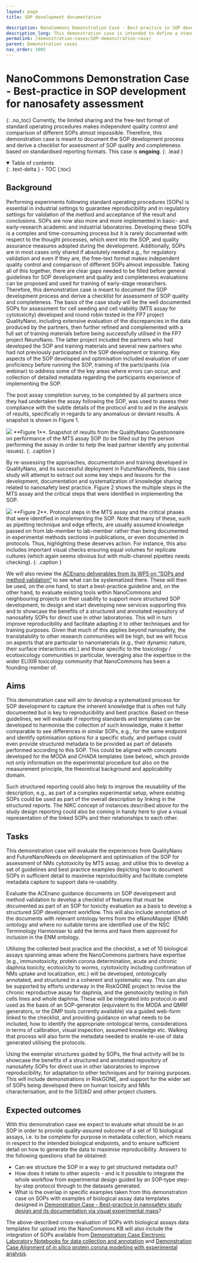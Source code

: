 ```yaml
---
layout: page
title: SOP development documentation

description: NanoCommons Demonstration Case - Best-practice in SOP development for nanosafety assessment
description_long: This demonstration case is intended to define a standardised ways to develop SOPs and share them. This will allow independent quality control and comparison as well as reuse of information as metadata accompanying datasets generated according to the SOP. <b>(ongoing)</b>
permalink: /demonstration-cases/SOP-demonstration-case/
parent: Demonstration cases
nav_order: 1005
---
```


#  NanoCommons Demonstration Case -  Best-practice in SOP development for nanosafety assessment
{: .no_toc}
Currently, the limited sharing and the free-text format of standard operating procedures makes independent quality control and comparison of different SOPs almost impossible. Therefore, this demonstration case is meant to document the SOP development process and derive a checklist for assessment of SOP quality and completeness based on standardised reporting formats. This case is **ongoing**.
{: .lead }

<details open markdown="block">
  <summary>
    Table of contents
  </summary>
  {: .text-delta }
- TOC
{:toc}
</details>

## Background
Performing experiments following standard operating procedures (SOPs) is essential in industrial settings to guarantee reproducibility and in regulatory settings for validation of the method and acceptance of the result and conclusions. SOPs are now also more and more implemented in basic- and early-research academic and industrial laboratories. Developing these SOPs is a complex and time-consuming process but it is rarely documented with respect to the thought processes, which went into the SOP, and quality assurance measures adopted during the development. Additionally, SOPs are in most cases only shared if absolutely needed e.g., for regulatory validation and even if they are, the free-text format makes independent quality control and comparison of different SOPs almost impossible. Taking all of this together, there are clear gaps needed to be filled before general guidelines for SOP development and quality and completeness evaluations can be proposed and used for training of early-stage researchers. Therefore, this demonstration case is meant to document the SOP development process and derive a checklist for assessment of SOP quality and completeness.  The basis of the case study will be the well documented SOPs for assessment for cell seeding and cell viability (MTS assay for cytotoxicity) developed and round robin tested in the FP7 project QualityNano, including extensive evaluation of the discrepancies in the data produced by the partners, then further refined and complemented with a full set of training materials before being successfully utilised in the FP7 project NeuroNano. The latter project included the partners who had developed the SOP and training materials and several new partners who had not previously participated in the SOP development or training. Key aspects of the SOP developed and optimisation included evaluation of user proficiency before running the SOP,  training of the participants (via webinar) to address some of the key areas where errors can occur, and collection of detailed metadata regarding the participants experience of implementing the SOP.

The post assay completion survey, to be completed by all partners once they had undertaken the assay following the SOP, was used to assess their compliance with the subtle details of the protocol and to aid in the analysis of results, specifically in regards to any anomalous or deviant results. A snapshot is shown in Figure 1.

<img src="{{ site.baseurl }}/images/demonstration-cases/SOP-Questionnaire.png"/>
**Figure 1**. Snapshot of results from the QualityNano Questionnaire on performance of the MTS assay SOP (to be filled out by the person performing the assay in order to help the lead partner identify any potential issues).
{: .caption }

By re-assessing the approaches, documentation and training developed in QualityNano, and its successful deployment in FutureNanoNeeds, this case study will attempt to extract out some key steps and lessons for the development, documentation and systematization of knowledge sharing related to nanosafety best practice. Figure 2 shows the multiple steps in the MTS assay and the critical steps that were identified in implementing the SOP.

<img src="{{ site.baseurl }}/images/demonstration-cases/SOP-ProtocolSteps.png"/>
**Figure 2**. Protocol steps in the MTS assay and the critical phases that were identified in implementing the SOP. Note that many of these, such as pipetting technique and edge effects, are usually assumed knowledge passed on from lab-member to lab-member rather than being documented in experimental methods sections in publications, or even documented in protocols. Thus, highlighting these deserves action. For instance, this also includes important visual checks ensuring equal volumes for replicate cultures (which again seems obvious but with multi-channel pipettes needs checking).
{: .caption }

We will also review the [ACEnano deliverables from its WP5 on “SOPs and method validation”](http://www.acenano-project.eu/) to see what can be systematized there. These will then be used, on the one hand, to start a best-practice guideline and, on the other hand, to evaluate existing tools within NanoCommons and neighbouring projects on their usability to support more structured SOP development, to design and start developing new services supporting this and to showcase the benefits of a structured and annotated repository of nanosafety SOPs for direct use in other laboratories. This will in turn improve reproducibility and facilitate adapting it to other techniques and for training purposes.  Given that much of this applies beyond nanosafety, the translatability to other research communities will be high, but we will focus on aspects that are particular to nanomaterials (e.g., their dynamic nature, their surface interactions etc.) and those specific to the toxicology / ecotoxicology communities in particular, leveraging also the expertise in the wider ELIXIR toxicology community that NanoCommons has been a founding member of. 

## Aims
This demonstration case will aim to develop a systematized process for SOP development to capture the inherent knowledge that is often not fully documented but is key to reproducibility and best practice. Based on these guidelines, we will evaluate if reporting standards and templates can be developed to harmonise the collection of such knowledge, make it better comparable to see differences in similar SOPs, e.g., for the same endpoint and identify optimisation options for a specific study, and perhaps could even provide structured metadata to be provided as part of datasets performed according to this SOP. This could be aligned with concepts developed for the MODA and CHADA templates (see below), which provide not only information on the experimental procedure but also on the measurement principle, the theoretical background and applicability domain.   

Such structured reporting could also help to improve the reusability of the description, e.g., as part of a complex experimental setup, where existing SOPs could be used as part of the overall description by linking in the structured reports. The NIKC concept of instances described above for the study design reporting could also be coming in handy here to give a visual representation of the linked SOPs and their relationships to each other.

## Tasks
This demonstration case will evaluate the experiences from QualityNano and FutureNanoNeeds on development and optimisation of the SOP for assessment of NMs cytotoxicity by MTS assay, and utilise this to develop a set of guidelines and best practice examples depicting how to document SOPs in sufficient detail to maximise reproducibility and facilitate complete metadata capture to support data re-usability.

Evaluate the ACEnano guidance documents on SOP development and method validation to develop a checklist of features that must be documented as part of an SOP for toxicity evaluation as a basis to develop a structured SOP development workflow.  This will also include annotation of the documents with relevant ontology terms from the eNanoMapper (ENM) ontology and where no suitable terms are identified use of the NSC Terminology Harmoniser to add the terms and have them approved for inclusion in the ENM ontology.

Utilising the collected best practice and the checklist, a set of 10 biological assays spanning areas where the NanoCommons partners have expertise (e.g., immunotoxicity, protein corona determination, acute and chronic daphnia toxicity, ecotoxicity to worms, cytotoxicity including confirmation of NMs uptake and localization, etc.) will be developed, ontologically annotated, and structured in a coherent and systematic way.  This can also be supported by efforts underway in the RiskGONE project to revise the chronic reproductive assay for daphnia, and the genotoxicity testing in fish cells lines and whole daphnia. These will be integrated into protocol.io and used as the basis of an SOP-generator (equivalent to the MODA and QMRF generators, or the DMP tools currently available) via a guided web-form linked to the checklist, and providing guidance on what needs to be included, how to identify the appropriate ontological terms, considerations in terms of calibration, visual inspection, assumed knowledge etc. Walking that process will also form the metadata needed to enable re-use of data generated utilising the protocols.  

Using the exemplar structures guided by SOPs, the final activity will be to showcase the benefits of a structured and annotated repository of nanosafety SOPs for direct use in other laboratories to improve reproducibility, for adaptation to other techniques and for training purposes.  This will include demonstrations in RiskGONE, and support for the wider set of SOPs being developed there on human toxicity and NMs characterisation, and to the S(S)bD and other project clusters. 

## Expected outcomes
With this demonstration case we expect to evaluate what should be in an SOP in order to provide quality-assured outcome of a set of 10 biological assays, i.e. to be complete for purpose in metadata collection, which means in respect to the intended biological endpoints, and to ensure sufficient detail on how to generate the data to maximise reproducibility. Answers to the following questions shall be obtained:

- Can we structure the SOP in a way to get structured metadata out?
- How does it relate to other aspects - and is it possible to integrate the whole workflow from experimental design guided by an SOP-type step-by-step protocol through to the datasets generated.
- What is the overlap in specific examples taken from this demonstration case on SOPs with examples of biological assay data templates designed in [Demonstration Case -  Best-practice in nanosafety study design and its documentation via visual experimental maps](../StudyDesign-demonstration-case/)?

The above-described cross-evaluation of SOPs with biological assays data templates for upload into the NanoCommons KB will also include the integration of SOPs available from [Demonstration Case Electronic Laboratory Notebooks for data collection and annotation](../ELN-demonstration-case/) and [Demonstration Case Alignment of <i>in silico</i> protein corona modelling with experimental analysis](../Corona-demonstration-case/).
